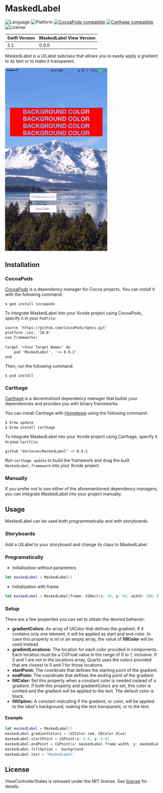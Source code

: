 # MaskedLabel
![Language](https://img.shields.io/badge/swift3-compatible-4BC51D.svg?style=flat) ![Platform](https://img.shields.io/badge/platform-iOS-blue.svg?style=flat) [![CocoaPods compatible](https://img.shields.io/cocoapods/v/MaskedLabel.svg)](https://cocoapods.org/pods/MaskedLabel) [![Carthage compatible](https://img.shields.io/badge/Carthage-compatible-4BC51D.svg?style=flat)](https://github.com/Carthage/Carthage) ![License](https://img.shields.io/github/license/darincon/MaskedLabel.svg?style=flat)

| Swift Version | MaskedLabel View Version |
| ------------- | ------------------------ |
| 3.1           | 0.9.0                    |

MaskedLabel is a UILabel subclass that allows you to easily apply a gradient to its text or to make it transparent.

![alt tag](/demo.gif)

## Installation
### CocoaPods
[CocoaPods](https://cocoapods.org/) is a dependency manager for Cocoa projects. You can install it with the following command:

```
$ gem install cocoapods
```
To integrate MaskedLabel into your Xcode project using CocoaPods, specify it in your `Podfile`:

```
source 'https://github.com/CocoaPods/Specs.git'
platform :ios, '10.0'
use_frameworks!

target '<Your Target Name>' do
    pod 'MaskedLabel', '~> 0.9.2'
end
```
Then, run the following command:

```
$ pod install
```

### Carthage
[Carthage](https://github.com/Carthage/Carthage) is a decentralized dependency manager that builds your dependencies and provides you with binary frameworks.

You can install Carthage with [Homebrew](http://brew.sh/) using the following command:

```
$ brew update
$ brew install carthage
```

To integrate MaskedLabel into your Xcode project using Carthage, specify it in your `Cartfile`:

```
github "darincon/MaskedLabel" ~> 0.9.2
```
Run `carthage update` to build the framework and drag the built `MaskedLabel.framework` into your Xcode project.

### Manually
If you prefer not to use either of the aforementioned dependency managers, you can integrate MaskedLabel into your project manually.

## Usage
MaskedLabel can be used both programmatically and with storyboards.

### Storyboards
Add a UILabel to your storyboard and change its class to MaskedLabel.

### Programatically
* Initialization without parameters

```swift
let maskedLabel = MaskedLabel()
```
* Initialization with frame

```swift
let maskedLabel = MaskedLabel(frame: CGRect(x: 10, y: 50, width: 200, height: 100))
```
### Setup
There are a few properties you can set to obtain the desired behavior:

* **gradientColors:** An array of UIColor that defines the gradient. If it contains only one element, it will be applied as start and end color. In case this property is nil or an empty array, the value of **fillColor** will be used instead.
* **gradientLocations:** The location for each color provided in components. Each location must be a CGFloat value in the range of 0 to 1, inclusive. If 0 and 1 are not in the locations array, Quartz uses the colors provided that are closest to 0 and 1 for those locations.
* **startPoint:** The coordinate that defines the starting point of the gradient.
* **endPoint:** The coordinate that defines the ending point of the gradient.
* **fillColor:** Set this property when a constant color is needed instead of a gradient. If both this property and gradientColors are set, this color is omitted and the gradient will be applied to the text. The default color is black.
* **fillOption:** A constant indicating if the gradient, or color, will be applied to the label's background, making the text transparent, or to the text.

#### Example

```swift
let maskedLabel = MaskedLabel()
maskedLabel.gradientColors = [UIColor.red, UIColor.blue]
maskedLabel.startPoint = CGPoint(x: 0.0, y: 0.0)
maskedLabel.endPoint = CGPoint(x: maskedLabel.frame.width, y: maskedLabel.frame.height)
maskedLabel.fillOption = .background
maskedLabel.text = "MaskedLabel"
```

## License
ViewControllerStates is released under the MIT license. See [license](/LICENSE) for details.
